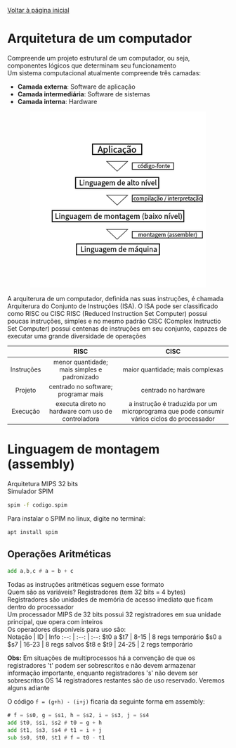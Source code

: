 [Voltar à página inicial](https://github.com/W4RT1N5/fac#glossário)
# Arquitetura de um computador
Compreende um projeto estrutural de um computador, ou seja, componentes lógicos que determinam seu funcionamento  
Um sistema computacional atualmente compreende três camadas:
* **Camada externa**: Software de aplicação
* **Camada intermediária**: Software de sistemas
* **Camada interna**: Hardware
<div align="center">
<img src="fases_codigo.png" alt="Aplicação > Linguagem alto nível > Linguagem de montagem > Linguagem de máquina" width="400" height="400"></div>

A arquiterura de um computador, definida nas suas instruções, é chamada Arquiterura do Conjunto de Instruções (ISA). O ISA pode ser classificado como RISC ou CISC
RISC (Reduced Instruction Set Computer) possui poucas instruções, simples e no mesmo padrão
CISC (Complex Instructio Set Computer) possui centenas de instruções em seu conjunto, capazes de executar uma grande diversidade de operações  

 | | RISC | CISC
 :--: | :--: | :--:
 Instruções | menor quantidade; mais simples e padronizado | maior quantidade; mais complexas
 Projeto | centrado no software; programar mais | centrado no hardware
 Execução | executa direto no hardware com uso de controladora | a instrução é traduzida por um microprograma que pode consumir vários ciclos do processador

# Linguagem de montagem (assembly)
Arquitetura MIPS 32 bits  
Simulador SPIM
```bash
spim -f codigo.spim
```
Para instalar o SPIM no linux, digite no terminal:
```bash
apt install spim
```
## Operações Aritméticas
```asm
add a,b,c # a = b + c
```
Todas as instruções aritméticas seguem esse formato  
Quem são as variáveis? Registradores (tem 32 bits = 4 bytes)  
Registradores são unidades de memória de acesso imediato que ficam dentro do processador  
Um processador MIPS de 32 bits possui 32 registradores em sua unidade principal, que opera com inteiros  
Os operadores disponíveis para uso são:  
Notação | ID | Info
:--: | :--: | :--:
$t0 a $t7 | 8-15 | 8 regs temporário
$s0 a $s7 | 16-23 | 8 regs salvos
$t8 e $t9 | 24-25 | 2 regs temporário  

**Obs:** Em situações de multiprocessos há a convenção de que os registradores 't' podem ser sobrescritos e não devem armazenar informação importante,
enquanto registradores 's' não devem ser sobrescritos
OS 14 registradores restantes são de uso reservado. Veremos alguns adiante  

O código `f = (g+h) - (i+j)` ficaria da seguinte forma em assembly:
```asm
# f = $s0, g = $s1, h = $s2, i = $s3, j = $s4
add $t0, $s1, $s2 # t0 = g + h
add $t1, $s3, $s4 # t1 = i + j
sub $s0, $t0, $t1 # f = t0 - t1
```
